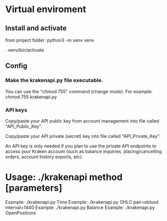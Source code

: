 # Virtual enviroment
## Install and activate
from project folder:
python3 -m venv venv

. venv/bin/activate

## Config
### Make the krakenapi.py file executable.
You can use the "chmod 755" command (change mode). For example:
chmod 755 krakenapi.py

### API keys
Copy/paste your API public key from account management into file called "API_Public_Key".

Copy/paste your API private (secret) key into file called "API_Private_Key".

An API key is only needed if you plan to use the private API endpoints to access your Kraken account (such as balance inquiries, placing/cancelling orders, account history exports, etc).

# Usage: ./krakenapi method [parameters]
Example: ./krakenapi.py Time
Example: ./krakenapi.py OHLC pair=xbtusd interval=1440
Example: ./krakenapi.py Balance
Example: ./krakenapi.py OpenPositions
